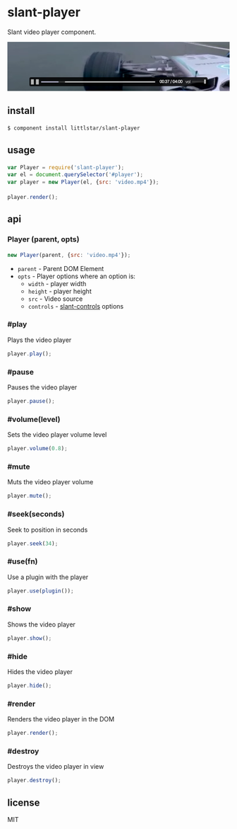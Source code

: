 slant-player
===========

Slant video player component.

![screenshot](screenshot.png)

## install

```sh
$ component install littlstar/slant-player
```

## usage

```js
var Player = require('slant-player');
var el = document.querySelector('#player');
var player = new Player(el, {src: 'video.mp4'});

player.render();
```

## api

### Player (parent, opts)

```js
new Player(parent, {src: 'video.mp4'});
```

* `parent` - Parent DOM Element
* `opts` - Player options where an option is:
  * `width` - player width
  * `height` - player height
  * `src` - Video source
  * `controls` - [slant-controls](https://github.com/littlstar/slant-controls) options

### #play

Plays the video player

```js
player.play();
```

### #pause

Pauses the video player

```js
player.pause();
```

### #volume(level)

Sets the video player volume level

```js
player.volume(0.8);
```

### #mute

Muts the video player volume

```js
player.mute();
```

### #seek(seconds)

Seek to position in seconds

```js
player.seek(34);
```

### #use(fn)

Use a plugin with the player


```js
player.use(plugin());
```

### #show

Shows the video player

```js
player.show();
```

### #hide

Hides the video player

```js
player.hide();
```

### #render

Renders the video player in the DOM

```js
player.render();
```

### #destroy

Destroys the video player in view

```js
player.destroy();
```

## license

MIT
